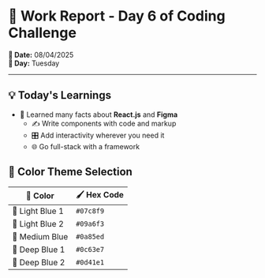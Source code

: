 # 📝 Work Report - Day 6 of Coding Challenge

**📅 Date:** 08/04/2025  
**📆 Day:** Tuesday  

---

## 💡 Today's Learnings

- 🔷 Learned many facts about **React.js** and **Figma**
  - ✍️ Write components with code and markup  
  - 🎛️ Add interactivity wherever you need it  
  - 🌐 Go full-stack with a framework  

## 🎨 Color Theme Selection

| 🎨 Color | 🖌️ Hex Code |
|----------|-------------|
| 🔹 Light Blue 1 | `#07c8f9` |
| 🔹 Light Blue 2 | `#09a6f3` |
| 🔹 Medium Blue | `#0a85ed` |
| 🔵 Deep Blue 1 | `#0c63e7` |
| 🔵 Deep Blue 2 | `#0d41e1` |